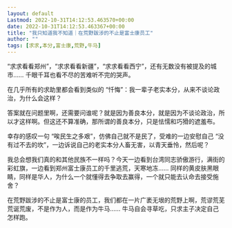 ```yaml
---
layout: default
Lastmod: 2022-10-31T14:12:53.463570+00:00
date: 2022-10-31T14:12:53.463367+00:00
title: "我只知道我不知道｜在荒野跋涉的不止是富士康员工"
author: ""
tags: [求求,本分,富士康,荒野,牛马]
---
```


“求求看看郑州”，“求求看看新疆”，“求求看看西宁”，还有无数没有被提及的城市…… 千眼千耳也看不尽的苦难听不完的哭声。

在几乎所有的求助里都会看到类似的 “忏悔”：我一辈子老实本分，从来不谈论政治，为什么会这样？

答案就在问题里啊，还需要问谁呢？就是因为善良本分，就是因为不谈论政治，所以才这样啊。但这还不算准确，那所谓的善良本分，只是怯懦和巧猾的遮羞布。

幸存的感叹一句 “唉民生之多艰”，仿佛自己就不是民了，受难的一边安慰自己 “没有过不去的坎”，一边诉说自己的老实本分人畜无害，以青天垂怜，然后呢？

我总会想我们真的和其他民族不一样吗？今天一边看到台湾同志骄傲游行，满街的彩虹旗，一边看到郑州富士康员工的千里逃荒，天寒地冻…… 同样的黄皮肤黑眼睛，同样是华人，为什么一个就懂得去争取去赢得，一个就只能去认命去接受施舍？

在荒野跋涉的不止是富士康的员工，我们都在一片广袤无垠的荒野上啊，荒谬荒芜荒诞荒废，不是作为人，而是作为牛马…… 牛马自会寻草吃，只求主子决定自己怎样跑。

